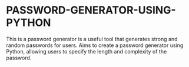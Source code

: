 # PASSWORD-GENERATOR-USING-PYTHON
 This is a password generator is a useful tool that generates strong and
random passwords for users. Aims to create a
password generator  using Python, allowing users to
specify the length and complexity of the password.
